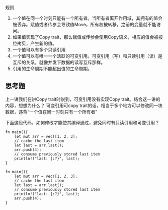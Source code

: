 规则
1. 一个值在同一个时刻只能有一个所有者。当所有者离开作用域，其拥有的值会被丢弃。赋值或者传参会导致值Move，所有权被转移，之前的变量就不能访问。
2. 如果值实现了Copy trait，那么赋值或传参会使用Copy语义，相应的值会被按位拷贝，产生新的值。
3. 一个值可以有多个只读引用
4. 一个值可以有唯一一个活跃的可变引用。可变引用（写）和只读引用（读）是互斥的关系，就像并发下数据的读写互斥那样。
5. 引用的生命周期不能超出值的生命周期。

## 思考题
上一讲我们在讲Copy trait时说到，可变引用没有实现Copy trait。结合这一讲的内容，想想为什么？
可变引用可copy trait的话，相当于多个地方可以修改同一块数据，违背“一个值在同一时刻只有一个所有者”

下面这段代码，如何修改才能使其编译通过，避免同时有只读引用和可变引用？
```
fn main(){
    let mut arr = vec![1, 2, 3];
    // cache the last item
    let last = arr.last();
    arr.push(4);
    // consume previously stored last item
    println!("last: {:?}", last);
}
```

```
fn main(){
    let mut arr = vec![1, 2, 3];
    // cache the last item
    let last = arr.last();
    // consume previously stored last item
    println!("last: {:?}", last);
    arr.push(4);
}
```
